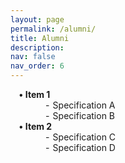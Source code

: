 ```yaml
---
layout: page
permalink: /alumni/
title: Alumni
description: 
nav: false
nav_order: 6
---
```


<head><style>
ul.main > li::marker { content: "• "; }
ul.main > li { font-weight: bold; }
ul.sub { list-style-type: "- "; margin-left: 20px; font-weight: normal; }
ul.sub > li::marker { content: "- "; }
</style></head>
<body>
<ul class="main">
  <li>Item 1
    <ul class="sub">
      <li>Specification A</li>
      <li>Specification B</li>
    </ul>
  </li>
  <li>Item 2
    <ul class="sub">
      <li>Specification C</li>
      <li>Specification D</li>
    </ul>
  </li>
</ul>
</body>